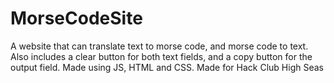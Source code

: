 # MorseCodeSite
A website that can translate text to morse code, and morse code to text. Also includes a clear button for both text fields, and a copy button for the output field. Made using JS, HTML and CSS. Made for Hack Club High Seas
